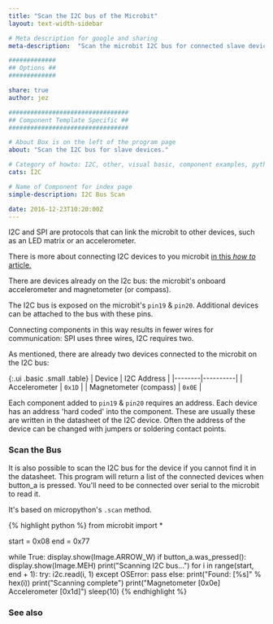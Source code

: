 ```yaml
---
title: "Scan the I2C bus of the Microbit"
layout: text-width-sidebar

# Meta description for google and sharing
meta-description:  "Scan the microbit I2C bus for connected slave devices."

#############
## Options ##
#############

share: true
author: jez

#################################
## Component Template Specific ##
#################################

# About Box is on the left of the program page
about: "Scan the I2C bus for slave devices."

# Category of howto: I2C, other, visual basic, component examples, python, data logging
cats: I2C

# Name of Component for index page
simple-description: I2C Bus Scan

date: 2016-12-23T10:20:00Z
---
```

I2C and SPI are protocols that can link the microbit to other devices, such as an LED matrix or an accelerometer.

There is more about connecting I2C devices to you microbit [in this _how to_ article.](/howto/attach-microbit-to-I2C-devices)

There are devices already on the I2c bus: the microbit's onboard accelerometer and magnetometer (or compass).

The I2C bus is exposed on the microbit's `pin19` & `pin20`. Additional devices can be attached to the bus with these pins.

Connecting components in this way results in fewer wires for communication: SPI uses three wires, I2C requires two.

As mentioned, there are already two devices connected to the microbit on the I2C bus:

{:.ui .basic .small .table}
| Device | I2C Address |
|--------|----------|
| Accelerometer | `0x1D` |
| Magnetometer (compass) | `0x0E` |

Each component added to `pin19` & `pin20` requires an address. Each device has an address 'hard coded' into the component. These are usually these are written in the datasheet of the I2C device. Often the address of the device can be changed with jumpers or soldering contact points.

### Scan the Bus

It is also possible to scan the I2C bus for the device if you cannot find it in the datasheet. This program will return a list of the connected devices when button_a is pressed. You'll need to be connected over serial to the microbit to read it.

It's based on micropython's `.scan` method.

{% highlight python %}
from microbit import *

start = 0x08
end = 0x77

while True:
    display.show(Image.ARROW_W)
    if button_a.was_pressed():
        display.show(Image.MEH)
        print("Scanning I2C bus...")
        for i in range(start, end + 1):
            try:
                i2c.read(i, 1)
            except OSError:
                pass
            else:
                print("Found:  [%s]" % hex(i))
        print("Scanning complete")
        print("Magnetometer [0x0e] Accelerometer [0x1d]")
    sleep(10)
    {% endhighlight %}
### See also
